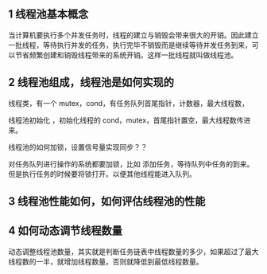 ## 1 线程池基本概念

当计算机要执行多个并发任务时，线程的建立与销毁会带来很大的开销。因此建立一批线程，等待执行并发的任务，执行完毕不销毁而是继续等待并发任务到来，可以节省频繁创建和销毁线程带来的系统开销。这样一批线程就叫做线程池。

## 2 线程池组成，线程池是如何实现的

线程类，有一个 mutex，cond，有任务队列首尾指针，计数器，最大线程数，

线程池初始化 ，初始化线程的 cond，mutex，首尾指针置空，最大线程数传进来。

线程池的如何加锁，设置信号量实现同步？？

对任务队列进行操作的系统都要加锁，比如 添加任务，等待队列中任务的到来。但是执行任务的时候要将锁打开。以便其他线程能进入队列。

## 3 线程池性能如何，如何评估线程池的性能



## 4 如何动态调节线程数量

动态调整线程池数量，其实就是判断任务链表中线程数量的多少，如果超过了最大线程数的一半，就增加线程数量。否则就降低到最低线程数量。


